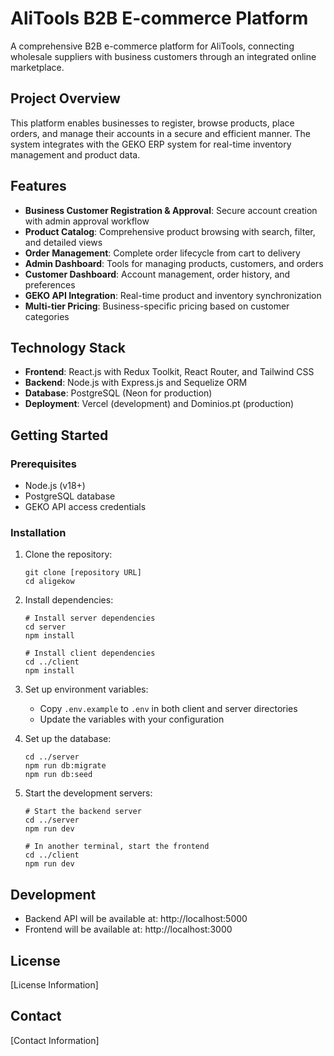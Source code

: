 # AliTools B2B E-commerce Platform

A comprehensive B2B e-commerce platform for AliTools, connecting wholesale suppliers with business customers through an integrated online marketplace.

## Project Overview

This platform enables businesses to register, browse products, place orders, and manage their accounts in a secure and efficient manner. The system integrates with the GEKO ERP system for real-time inventory management and product data.

## Features

- **Business Customer Registration & Approval**: Secure account creation with admin approval workflow
- **Product Catalog**: Comprehensive product browsing with search, filter, and detailed views
- **Order Management**: Complete order lifecycle from cart to delivery
- **Admin Dashboard**: Tools for managing products, customers, and orders
- **Customer Dashboard**: Account management, order history, and preferences
- **GEKO API Integration**: Real-time product and inventory synchronization
- **Multi-tier Pricing**: Business-specific pricing based on customer categories

## Technology Stack

- **Frontend**: React.js with Redux Toolkit, React Router, and Tailwind CSS
- **Backend**: Node.js with Express.js and Sequelize ORM
- **Database**: PostgreSQL (Neon for production)
- **Deployment**: Vercel (development) and Dominios.pt (production)

## Getting Started

### Prerequisites

- Node.js (v18+)
- PostgreSQL database
- GEKO API access credentials

### Installation

1. Clone the repository:
   ```
   git clone [repository URL]
   cd aligekow
   ```

2. Install dependencies:
   ```
   # Install server dependencies
   cd server
   npm install

   # Install client dependencies
   cd ../client
   npm install
   ```

3. Set up environment variables:
   - Copy `.env.example` to `.env` in both client and server directories
   - Update the variables with your configuration

4. Set up the database:
   ```
   cd ../server
   npm run db:migrate
   npm run db:seed
   ```

5. Start the development servers:
   ```
   # Start the backend server
   cd ../server
   npm run dev

   # In another terminal, start the frontend
   cd ../client
   npm run dev
   ```

## Development

- Backend API will be available at: http://localhost:5000
- Frontend will be available at: http://localhost:3000

## License

[License Information]

## Contact

[Contact Information] 